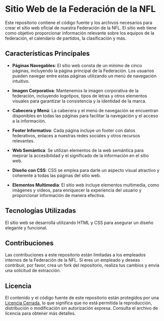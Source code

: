 # Sitio Web de la Federación de la NFL

Este repositorio contiene el código fuente y los archivos necesarios para crear el sitio web oficial de nuestra Federación de la NFL. El sitio web tiene como objetivo proporcionar información relevante sobre los equipos de la federación, el calendario de partidos, la clasificación y más. 

## Características Principales

- **Páginas Navegables**: El sitio web consta de un mínimo de cinco páginas, incluyendo la página principal de la Federación. Los usuarios pueden navegar entre estas páginas utilizando un menú de navegación intuitivo.

- **Imagen Corporativa**: Mantenemos la imagen corporativa de la federación, incluyendo logotipos, tipos de letras y otros elementos visuales para garantizar la consistencia y la identidad de la marca.

- **Cabecera y Menú**: La cabecera y el menú de navegación se encuentran disponibles en todas las páginas para facilitar la navegación y el acceso a la información.

- **Footer Informativo**: Cada página incluye un footer con datos federativos, enlaces a nuestras redes sociales y otros recursos relevantes.

- **Web Semántica**: Se utilizan elementos de la web semántica para mejorar la accesibilidad y el significado de la información en el sitio web.

- **Diseño con CSS**: CSS se emplea para darle un aspecto visual atractivo y coherente a todas las páginas del sitio web.

- **Elementos Multimedia**: El sitio web incluye elementos multimedia, como imágenes y vídeos, para enriquecer la experiencia del usuario y proporcionar información de manera efectiva.

## Tecnologías Utilizadas

El sitio web se desarrolla utilizando HTML y CSS para asegurar un diseño elegante y funcional.

## Contribuciones

Las contribuciones a este repositorio están limitadas a los empleados internos de la Federación de la NFL. Si eres un empleado y deseas contribuir, por favor, crea un fork del repositorio, realiza tus cambios y envía una solicitud de extracción.

## Licencia

El contenido y el código fuente de este repositorio están protegidos por una [Licencia Cerrada](LICENSE), lo que significa que no está permitida la reproducción, distribución o modificación sin autorización expresa. Consulta el archivo de licencia para obtener más detalles.
